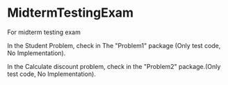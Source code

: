 # MidtermTestingExam
For midterm testing exam

In the Student Problem, check in The "Problem1" package (Only test code, No Implementation).

In the Calculate discount problem, check in the "Problem2" package.(Only test code, No Implementation).